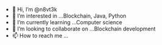 - 👋 Hi, I’m @n8vt3k
- 👀 I’m interested in ...Blockchain, Java, Python
- 🌱 I’m currently learning ...Computer science
- 💞️ I’m looking to collaborate on ...Blockchain development
- 📫 How to reach me ...

<!---
n8vt3k/n8vt3k is a ✨ special ✨ repository because its `README.md` (this file) appears on your GitHub profile.
You can click the Preview link to take a look at your changes.
--->

